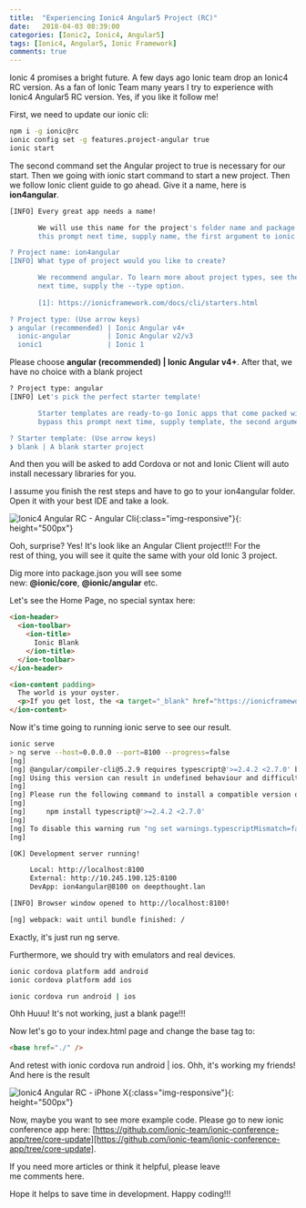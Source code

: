 ```yaml
---
title:  "Experiencing Ionic4 Angular5 Project (RC)"
date:   2018-04-03 08:39:00
categories: [Ionic2, Ionic4, Angular5]
tags: [Ionic4, Angular5, Ionic Framework]
comments: true
---
```


Ionic 4 promises a bright future. A few days ago Ionic team drop an Ionic4 RC version. As a fan of Ionic Team many years I try to experience with Ionic4 Angular5 RC version. Yes, if you like it follow me!

First, we need to update our ionic cli:

```bash
npm i -g ionic@rc
ionic config set -g features.project-angular true
ionic start
```

The second command set the Angular project to true is necessary for our start. Then we going with ionic start command to start a new project. Then we follow Ionic client guide to go ahead. Give it a name, here is **ion4angular**.

```bash
[INFO] Every great app needs a name! 

       We will use this name for the project's folder name and package name. You can change this at any time. To bypass 
       this prompt next time, supply name, the first argument to ionic start.

? Project name: ion4angular
[INFO] What type of project would you like to create?

       We recommend angular. To learn more about project types, see the CLI documentation[1]. To bypass this prompt 
       next time, supply the --type option.
       
       [1]: https://ionicframework.com/docs/cli/starters.html

? Project type: (Use arrow keys)
❯ angular (recommended) | Ionic Angular v4+ 
  ionic-angular         | Ionic Angular v2/v3 
  ionic1                | Ionic 1 
```

Please choose **angular (recommended) | Ionic Angular v4+**. After that, we have no choice with a blank project 

```bash
? Project type: angular
[INFO] Let's pick the perfect starter template! 

       Starter templates are ready-to-go Ionic apps that come packed with everything you need to build your app. To 
       bypass this prompt next time, supply template, the second argument to ionic start.

? Starter template: (Use arrow keys)
❯ blank | A blank starter project
```

And then you will be asked to add Cordova or not and Ionic Client will auto install necessary libraries for you.

I assume you finish the rest steps and have to go to your ion4angular folder. Open it with your best IDE and take a look.

![Ionic4 Angular RC - Angular Cli](https://www.xmobe.com/assets/images/2018/04/Screen-Shot-2018-04-03-at-4.01.32-PM-1024x683.png){:class="img-responsive"}{: height="500px"}

Ooh, surprise? Yes! It's look like an Angular Client project!!! For the rest of thing, you will see it quite the same with your old Ionic 3 project.

Dig more into package.json you will see some new: **@ionic/core**, **@ionic/angular** etc.

Let's see the Home Page, no special syntax here:

```html
<ion-header>
  <ion-toolbar>
    <ion-title>
      Ionic Blank
    </ion-title>
  </ion-toolbar>
</ion-header>

<ion-content padding>
  The world is your oyster.
  <p>If you get lost, the <a target="_blank" href="https://ionicframework.com/docs">docs</a> will be your guide.</p>
</ion-content>
```

Now it's time going to running ionic serve to see our result.

```bash
ionic serve
> ng serve --host=0.0.0.0 --port=8100 --progress=false
[ng] 
[ng] @angular/compiler-cli@5.2.9 requires typescript@'>=2.4.2 <2.7.0' but 2.7.2 was found instead.
[ng] Using this version can result in undefined behaviour and difficult to debug problems.
[ng] 
[ng] Please run the following command to install a compatible version of TypeScript.
[ng] 
[ng]     npm install typescript@'>=2.4.2 <2.7.0'
[ng] 
[ng] To disable this warning run "ng set warnings.typescriptMismatch=false".
[ng] 

[OK] Development server running!

     Local: http://localhost:8100
     External: http://10.245.190.125:8100
     DevApp: ion4angular@8100 on deepthought.lan

[INFO] Browser window opened to http://localhost:8100!

[ng] webpack: wait until bundle finished: /
```

Exactly, it's just run ng serve.

Furthermore, we should try with emulators and real devices.

```bash
ionic cordova platform add android
ionic cordova platform add ios

ionic cordova run android | ios
```

Ohh Huuu! It's not working, just a blank page!!!

Now let's go to your index.html page and change the base tag to:

```html
<base href="./" />
```

And retest with ionic cordova run android | ios. Ohh, it's working my friends! And here is the result

![Ionic4 Angular RC - iPhone X](https://www.xmobe.com/assets/images/2018/04/Simulator-Screen-Shot-iPhone-X-2018-04-03-at-15.13.06_iphonexspacegrey_portrait-1024x1024.png){:class="img-responsive"}{: height="500px"}

Now, maybe you want to see more example code. Please go to new ionic conference app here: [https://github.com/ionic-team/ionic-conference-app/tree/core-update][https://github.com/ionic-team/ionic-conference-app/tree/core-update].

If you need more articles or think it helpful, please leave me comments here.

Hope it helps to save time in development. Happy coding!!!

[https://github.com/ionic-team/ionic-conference-app/tree/core-update]: https://github.com/ionic-team/ionic-conference-app/tree/core-update

